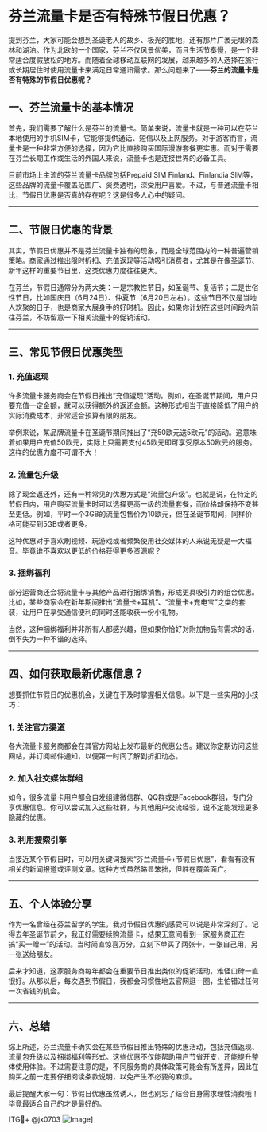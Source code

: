 # 芬兰流量卡是否有特殊节假日优惠？

提到芬兰，大家可能会想到圣诞老人的故乡、极光的胜地，还有那片广袤无垠的森林和湖泊。作为北欧的一个国家，芬兰不仅风景优美，而且生活节奏慢，是一个非常适合度假放松的地方。而随着全球移动互联网的发展，越来越多的人选择在旅行或长期居住时使用流量卡来满足日常通讯需求。那么问题来了——**芬兰的流量卡是否有特殊的节假日优惠呢？**

## 一、芬兰流量卡的基本情况

首先，我们需要了解什么是芬兰的流量卡。简单来说，流量卡就是一种可以在芬兰本地使用的手机SIM卡，它能够提供通话、短信以及上网服务。对于游客而言，流量卡是一种非常方便的选择，因为它比直接购买国际漫游套餐更实惠。而对于需要在芬兰长期工作或生活的外国人来说，流量卡也是连接世界的必备工具。

目前市场上主流的芬兰流量卡品牌包括Prepaid SIM Finland、Finlandia SIM等，这些品牌的流量卡覆盖范围广、资费透明，深受用户喜爱。不过，与普通流量卡相比，节假日优惠是否真的存在呢？这是很多人心中的疑问。

---

## 二、节假日优惠的背景

其实，节假日优惠并不是芬兰流量卡独有的现象，而是全球范围内的一种普遍营销策略。商家通过推出限时折扣、充值返现等活动吸引消费者，尤其是在像圣诞节、新年这样的重要节日里，这类优惠力度往往更大。

在芬兰，节假日通常分为两大类：一是宗教性节日，如圣诞节、复活节；二是世俗性节日，比如国庆日（6月24日）、仲夏节（6月20日左右）。这些节日不仅是当地人欢聚的日子，也是商家大展身手的好时机。因此，如果你计划在这些时间段内前往芬兰，不妨留意一下相关流量卡的促销活动。

---

## 三、常见节假日优惠类型

### 1. **充值返现**
许多流量卡服务商会在节假日推出“充值返现”活动。例如，在圣诞节期间，用户只要充值一定金额，就可以获得额外的返还金额。这种形式相当于直接降低了用户的实际消费成本，非常适合预算有限的朋友。

举例来说，某品牌流量卡在圣诞节期间推出了“充50欧元送5欧元”的活动。这意味着如果用户充值50欧元，实际上只需要支付45欧元即可享受原本50欧元的服务。这样的优惠力度不可谓不大！

### 2. **流量包升级**
除了现金返还外，还有一种常见的优惠方式是“流量包升级”。也就是说，在特定的节假日内，用户购买流量卡时可以选择更高一级的流量套餐，而价格却保持不变甚至更低。例如，平时一个3GB的流量包售价为10欧元，但在圣诞节期间，同样价格可能买到5GB或者更多。

这种优惠对于喜欢刷视频、玩游戏或者频繁使用社交媒体的人来说无疑是一大福音。毕竟谁不喜欢以更低的价格获得更多资源呢？

### 3. **捆绑福利**
部分运营商还会将流量卡与其他产品进行捆绑销售，形成更具吸引力的组合优惠。比如，某些商家会在新年期间推出“流量卡+耳机”、“流量卡+充电宝”之类的套装，让用户在享受通信便利的同时还能收获一份小礼物。

当然，这种捆绑福利并非所有人都感兴趣，但如果你恰好对附加物品有需求的话，倒不失为一种不错的选择。

---

## 四、如何获取最新优惠信息？

想要抓住节假日的优惠机会，关键在于及时掌握相关信息。以下是一些实用的小技巧：

### 1. **关注官方渠道**
各大流量卡服务商都会在其官方网站上发布最新的优惠公告。建议你定期访问这些网站，并订阅邮件通知，以便第一时间了解到折扣动态。

### 2. **加入社交媒体群组**
如今，很多流量卡用户都会自发组建微信群、QQ群或是Facebook群组，专门分享优惠信息。你可以尝试加入这些社群，与其他用户交流经验，说不定能发现更多隐藏的优惠。

### 3. **利用搜索引擎**
当接近某个节假日时，可以用关键词搜索“芬兰流量卡+节假日优惠”，看看有没有相关的新闻报道或评测文章。这种方式虽然略显笨拙，但胜在覆盖面广。

---

## 五、个人体验分享

作为一名曾经在芬兰留学的学生，我对节假日优惠的感受可以说是非常深刻了。记得去年圣诞节前夕，我正好需要续购流量卡，结果无意间看到一家服务商正在搞“买一赠一”的活动。当时简直惊喜万分，立刻下单买了两张卡，一张自己用，另一张送给朋友。

后来才知道，这家服务商每年都会在重要节日推出类似的促销活动，难怪口碑一直很好。从那以后，每次遇到节假日，我都会习惯性地去官网逛一圈，生怕错过任何一次省钱的机会。

---

## 六、总结

综上所述，芬兰流量卡确实会在某些节假日推出特殊的优惠活动，包括充值返现、流量包升级以及捆绑福利等形式。这些优惠不仅能帮助用户节省开支，还能提升整体使用体验。不过需要注意的是，不同服务商的具体政策可能会有所差异，因此在购买之前一定要仔细阅读条款说明，以免产生不必要的麻烦。

最后提醒大家一句：节假日优惠虽然诱人，但也别忘了结合自身需求理性消费哦！毕竟最适合自己的才是最好的。

[TG💪+ @jx0703 ![Image](https://github.com/user-attachments/assets/dbca1d08-cadb-493c-b0ec-ad6f7a83f270)]